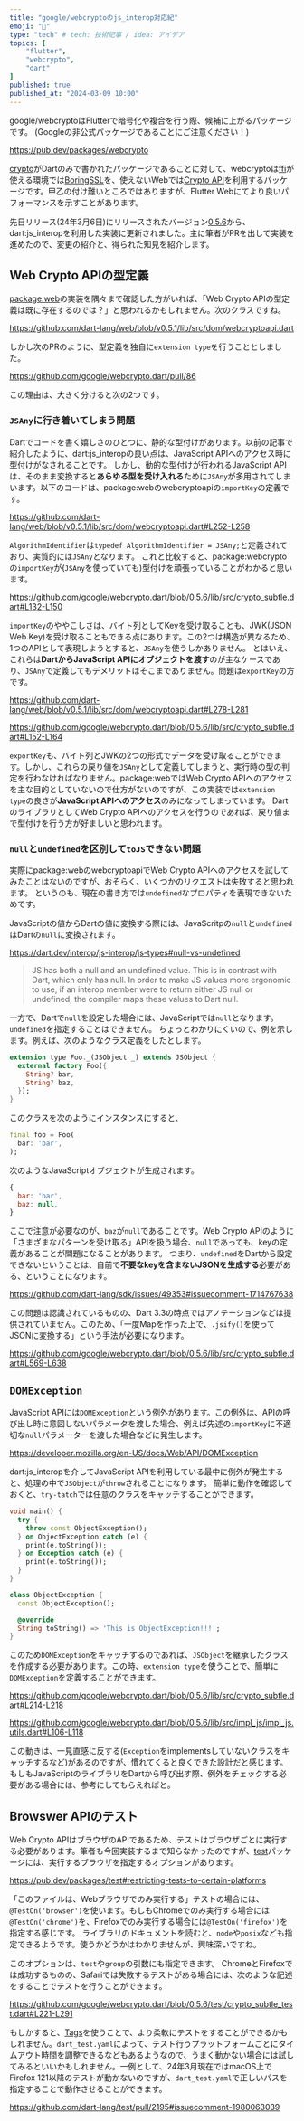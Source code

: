 ```yaml
---
title: "google/webcryptoのjs_interop対応紀"
emoji: "📝"
type: "tech" # tech: 技術記事 / idea: アイデア
topics: [
    "flutter",
    "webcrypto",
    "dart"
]
published: true
published_at: "2024-03-09 10:00"
---
```


google/webcryptoはFlutterで暗号化や複合を行う際、候補に上がるパッケージです。
(Googleの非公式パッケージであることにご注意ください！)

https://pub.dev/packages/webcrypto

[crypto](https://pub.dev/packages/crypto)がDartのみで書かれたパッケージであることに対して、webcryptoは[ffi](https://pub.dev/packages/ffi)が使える環境では[BoringSSL](https://github.com/google/boringssl)を、使えないWebでは[Crypto API](https://developer.mozilla.org/en-US/docs/Web/API/Web_Crypto_API)を利用するパッケージです。甲乙の付け難いところではありますが、Flutter Webにてより良いパフォーマンスを示すことがあります。

先日リリース(24年3月6日)にリリースされたバージョン[0.5.6](https://pub.dev/packages/webcrypto/versions/0.5.6)から、dart:js_interopを利用した実装に更新されました。主に筆者がPRを出して実装を進めたので、変更の紹介と、得られた知見を紹介します。

## Web Crypto APIの型定義

[package:web](https://pub.dev/packages/web)の実装を隅々まで確認した方がいれば、「Web Crypto APIの型定義は既に存在するのでは？」と思われるかもしれません。次のクラスですね。

https://github.com/dart-lang/web/blob/v0.5.1/lib/src/dom/webcryptoapi.dart

しかし次のPRのように、型定義を独自に`extension type`を行うこととしました。

https://github.com/google/webcrypto.dart/pull/86

この理由は、大きく分けると次の2つです。

### `JSAny`に行き着いてしまう問題

Dartでコードを書く嬉しさのひとつに、静的な型付けがあります。以前の記事で紹介したように、dart:js_interopの良い点は、JavaScript APIへのアクセス時に型付けがなされることです。
しかし、動的な型付けが行われるJavaScript APIは、そのまま変換すると**あらゆる型を受け入れる**ために`JSAny`が多用されてしまいます。以下のコードは、package:webのwebcryptoapiの`importKey`の定義です。

https://github.com/dart-lang/web/blob/v0.5.1/lib/src/dom/webcryptoapi.dart#L252-L258

`AlgorithmIdentifier`は`typedef AlgorithmIdentifier = JSAny;`と定義されており、実質的には`JSAny`となります。
これと比較すると、package:webcryptoの`importKey`が(`JSAny`を使っていても)型付けを頑張っていることがわかると思います。

https://github.com/google/webcrypto.dart/blob/0.5.6/lib/src/crypto_subtle.dart#L132-L150

`importKey`のややこしさは、バイト列としてKeyを受け取ることも、JWK(JSON Web Key)を受け取ることもできる点にあります。この2つは構造が異なるため、1つのAPIとして表現しようとすると、`JSAny`を使うしかありません。
とはいえ、これらは**DartからJavaScript APIにオブジェクトを渡す**のが主なケースであり、`JSAny`で定義してもデメリットはそこまでありません。問題は`exportKey`の方です。

https://github.com/dart-lang/web/blob/v0.5.1/lib/src/dom/webcryptoapi.dart#L278-L281

https://github.com/google/webcrypto.dart/blob/0.5.6/lib/src/crypto_subtle.dart#L152-L164

`exportKey`も、バイト列とJWKの2つの形式でデータを受け取ることができます。しかし、これらの戻り値を`JSAny`として定義してしまうと、実行時の型の判定を行わなければなりません。package:webではWeb Crypto APIへのアクセスを主な目的としていないので仕方がないのですが、この実装では`extension type`の良さが**JavaScript APIへのアクセス**のみになってしまっています。
DartのライブラリとしてWeb Crypto APIへのアクセスを行うのであれば、戻り値まで型付けを行う方が好ましいと思われます。

### `null`と`undefined`を区別して`toJS`できない問題

実際にpackage:webのwebcryptoapiでWeb Crypto APIへのアクセスを試してみたことはないのですが、おそらく、いくつかのリクエストは失敗すると思われます。
というのも、現在の書き方では`undefined`なプロパティを表現できないためです。

JavaScriptの値からDartの値に変換する際には、JavaScritpの`null`と`undefined`はDartの`null`に変換されます。

https://dart.dev/interop/js-interop/js-types#null-vs-undefined

> JS has both a null and an undefined value. This is in contrast with Dart, which only has null. In order to make JS values more ergonomic to use, if an interop member were to return either JS null or undefined, the compiler maps these values to Dart null.

一方で、Dartで`null`を設定した場合には、JavaScriptでは`null`となります。`undefined`を指定することはできません。
ちょっとわかりにくいので、例を示します。例えば、次のようなクラス定義をしたとします。

```dart
extension type Foo._(JSObject _) extends JSObject {
  external factory Foo({
    String? bar,
    String? baz,
  });
}
```

このクラスを次のようにインスタンスにすると、

```dart
final foo = Foo(
  bar: 'bar',
);
```

次のようなJavaScriptオブジェクトが生成されます。

```javascript
{
  bar: 'bar',
  baz: null,
}
```

ここで注意が必要なのが、`baz`が`null`であることです。Web Crypto APIのように「さまざまなパターンを受け取る」APIを扱う場合、`null`であっても、keyの定義があることが問題になることがあります。
つまり、`undefined`をDartから設定できないということは、自前で**不要なkeyを含まないJSONを生成する**必要がある、ということになります。

https://github.com/dart-lang/sdk/issues/49353#issuecomment-1714767638

この問題は認識されているものの、Dart 3.3の時点ではアノテーションなどは提供されていません。このため、「一度Mapを作った上で、`.jsify()`を使ってJSONに変換する」という手法が必要になります。

https://github.com/google/webcrypto.dart/blob/0.5.6/lib/src/crypto_subtle.dart#L569-L638

## `DOMException`

JavaScript APIには`DOMException`という例外があります。この例外は、APIの呼び出し時に意図しないパラメータを渡した場合、例えば先述の`importKey`に不適切な`null`パラメーターを渡した場合などに発生します。

https://developer.mozilla.org/en-US/docs/Web/API/DOMException

dart:js_interopを介してJavaScript APIを利用している最中に例外が発生すると、処理の中で`JSObject`が`throw`されることになります。
簡単に動作を確認しておくと、`try-tatch`では任意のクラスをキャッチすることができます。

```dart
void main() {
  try {
    throw const ObjectException();
  } on ObjectException catch (e) {
    print(e.toString());
  } on Exception catch (e) {
    print(e.toString());
  }
}

class ObjectException {
  const ObjectException();

  @override
  String toString() => 'This is ObjectException!!!';
}
```

このため`DOMException`をキャッチするのであれば、`JSObject`を継承したクラスを作成する必要があります。この時、`extension type`を使うことで、簡単に`DOMException`を定義することができます。

https://github.com/google/webcrypto.dart/blob/0.5.6/lib/src/crypto_subtle.dart#L214-L218

https://github.com/google/webcrypto.dart/blob/0.5.6/lib/src/impl_js/impl_js.utils.dart#L106-L118

この動きは、一見直感に反する(`Exception`をimplementsしていないクラスをキャッチするなど)があるのですが、慣れてくると良くできた設計だと感じます。
もしもJavaScriptのライブラリをDartから呼び出す際、例外をチェックする必要がある場合には、参考にしてもらえればと。

## Browswer APIのテスト

Web Crypto APIはブラウザのAPIであるため、テストはブラウザごとに実行する必要があります。筆者も今回実装するまで知らなかったのですが、[test](https://pub.dev/packages/test)パッケージには、実行するブラウザを指定するオプションがあります。

https://pub.dev/packages/test#restricting-tests-to-certain-platforms

「このファイルは、Webブラウザでのみ実行する」テストの場合には、`@TestOn('browser')`を使います。もしもChromeでのみ実行する場合には`@TestOn('chrome')`を、Firefoxでのみ実行する場合には`@TestOn('firefox')`を指定する感じです。
ライブラリのドキュメントを読むと、`node`や`posix`なども指定できるようです。使うかどうかはわかりませんが、興味深いですね。

このオプションは、`test`や`group`の引数にも指定できます。
ChromeとFirefoxでは成功するものの、Safariでは失敗するテストがある場合には、次のような記述をすることでテストを行うことができます。

https://github.com/google/webcrypto.dart/blob/0.5.6/test/crypto_subtle_test.dart#L221-L291

もしかすると、[Tags](https://pub.dev/packages/test#tagging-tests)を使うことで、より柔軟にテストをすることができるかもしれません。`dart_test.yaml`によって、テスト行うプラットフォームごとにタイムアウト時間を調整できるなどもあるようなので、うまく動かない場合には試してみるといいかもしれません。一例として、24年3月現在ではmacOS上でFirefox 121以降のテストが動かないのですが、`dart_test.yaml`で正しいパスを指定することで動作させることができます。

https://github.com/dart-lang/test/pull/2195#issuecomment-1980063039
